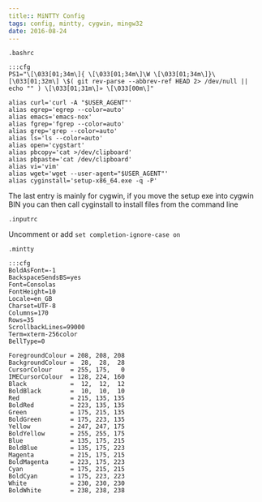 ```yaml
---
title:: MiNTTY Config
tags: config, mintty, cygwin, mingw32
date: 2016-08-24
---
```

`.bashrc`

    :::cfg
    PS1="\[\033[01;34m\]{ \[\033[01;34m\]\W \[\033[01;34m\]}\[\033[01;32m\] \$( git rev-parse --abbrev-ref HEAD 2> /dev/null || echo "" ) \[\033[01;31m\]» \[\033[00m\]"

    alias curl='curl -A "$USER_AGENT"'
    alias egrep='egrep --color=auto'
    alias emacs='emacs-nox'
    alias fgrep='fgrep --color=auto'
    alias grep='grep --color=auto'
    alias ls='ls --color=auto'
    alias open='cygstart'
    alias pbcopy='cat >/dev/clipboard'
    alias pbpaste='cat /dev/clipboard'
    alias vi='vim'
    alias wget='wget --user-agent="$USER_AGENT"'
    alias cyginstall='setup-x86_64.exe -q -P'
    
The last entry is mainly for cygwin, if you move the setup exe into cygwin BIN you can then call cyginstall to install files from the command line

`.inputrc`

Uncomment or add `set completion-ignore-case on`

`.mintty`

    :::cfg
    BoldAsFont=-1
    BackspaceSendsBS=yes
    Font=Consolas
    FontHeight=10
    Locale=en_GB
    Charset=UTF-8
    Columns=170
    Rows=35
    ScrollbackLines=99000
    Term=xterm-256color
    BellType=0
     
    ForegroundColour = 208, 208, 208
    BackgroundColour =  28,  28,  28
    CursorColour     = 255, 175,   0
    IMECursorColour  = 128, 224, 160
    Black            =  12,  12,  12
    BoldBlack        =  10,  10,  10
    Red              = 215, 135, 135
    BoldRed          = 223, 135, 135
    Green            = 175, 215, 135
    BoldGreen        = 175, 223, 135
    Yellow           = 247, 247, 175
    BoldYellow       = 255, 255, 175
    Blue             = 135, 175, 215
    BoldBlue         = 135, 175, 223
    Magenta          = 215, 175, 215
    BoldMagenta      = 223, 175, 223
    Cyan             = 175, 215, 215
    BoldCyan         = 175, 223, 223
    White            = 230, 230, 230
    BoldWhite        = 238, 238, 238